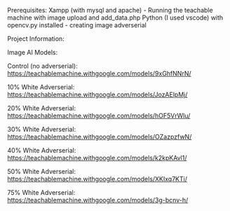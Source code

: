 Prerequisites:
Xampp (with mysql and apache) - Running the teachable machine with image upload and add_data.php
Python (I used vscode) with opencv.py installed - creating image adverserial

Project Information:

Image AI Models:

Control (no adverserial): https://teachablemachine.withgoogle.com/models/9xGhfNNrN/

10% White Adverserial: https://teachablemachine.withgoogle.com/models/JozAElpMj/

20% White Adverserial: https://teachablemachine.withgoogle.com/models/hOF5VrWlu/

30% White Adverserial: https://teachablemachine.withgoogle.com/models/OZazpzfwN/

40% White Adverserial: https://teachablemachine.withgoogle.com/models/k2kpKAvl1/

50% White Adverserial: https://teachablemachine.withgoogle.com/models/XKIxq7KTi/

75% White Adverserial: https://teachablemachine.withgoogle.com/models/3g-bcnv-h/
